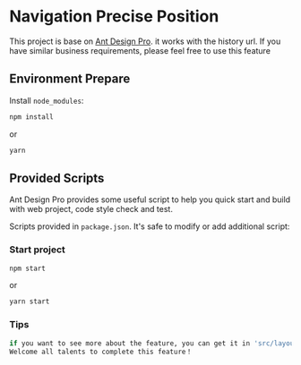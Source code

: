 # Navigation Precise Position

This project is base on [Ant Design Pro](https://pro.ant.design). it works with the history url. If you have similar business requirements, please feel free to use this feature

## Environment Prepare

Install `node_modules`:

```bash
npm install
```

or

```bash
yarn
```

## Provided Scripts

Ant Design Pro provides some useful script to help you quick start and build with web project, code style check and test.

Scripts provided in `package.json`. It's safe to modify or add additional script:

### Start project

```bash
npm start
```

or

```bash
yarn start
```

### Tips

```bash
if you want to see more about the feature, you can get it in 'src/layout/BlankLayout'.
Welcome all talents to complete this feature！
```


